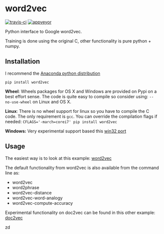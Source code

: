 word2vec
========

[![travis-ci](https://api.travis-ci.org/danielfrg/word2vec.svg)](https://travis-ci.org/danielfrg/word2vec)
[![appveyor](https://ci.appveyor.com/api/projects/status/github/danielfrg/word2vec?branch=master&svg=true
)](https://ci.appveyor.com/project/danielfrg/word2vec)

Python interface to Google word2vec.

Training is done using the original C, other functionality is pure python + numpy.

## Installation

I recommend the [Anaconda python distribution](http://continuum.io/downloads)

`pip install word2vec`

**Wheel**: Wheels packages for OS X and Windows are provided on Pypi on a
best effort sense. The code is quite easy to compile so consider using:
`--no-use-wheel` on Linux and OS X.

**Linux**: There is no wheel support for linux so you have to compile the
C code. The only requirement is `gcc`. You can override the compilation flags
if needed: `CFLAGS='-march=corei7' pip install word2vec`

**Windows:** Very experimental support based this [win32 port](https://github.com/zhangyafeikimi/word2vec-win32)

## Usage

The easiest way is to look at this example:
[word2vec](http://nbviewer.ipython.org/urls/raw.github.com/danielfrg/word2vec/master/examples/word2vec.ipynb)

The default functionality from word2vec is also available from the command line as:
- word2vec
- word2phrase
- word2vec-distance
- word2vec-word-analogy
- word2vec-compute-accuracy

Experimental functionality on doc2vec can be found in this other example:
[doc2vec](http://nbviewer.ipython.org/urls/raw.github.com/danielfrg/word2vec/master/examples/doc2vec.ipynb)

zd
